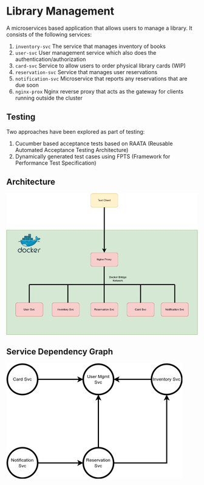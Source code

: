 # Library Management

A microservices based application that allows users to manage a library. It consists of the following services:

1. `inventory-svc` The service that manages inventory of books
2. `user-svc` User management service which also does the authentication/authorization
3. `card-svc` Service to allow users to order physical library cards (WIP)
4. `reservation-svc` Service that manages user reservations
5. `notification-svc` Microservice that reports any reservations that are due soon
6. `nginx-prox` Nginx reverse proxy that acts as the gateway for clients running outside the cluster

## Testing

Two approaches have been explored as part of testing:

1. Cucumber based acceptance tests based on RAATA (Reusable Automated Acceptance Testing Architecture)
2. Dynamically generated test cases using FPTS (Framework for Performance Test Specification)

## Architecture

![Project Architecture](./project_architecture.png)

## Service Dependency Graph

![Service Dependency Graph (SDG)](./project_sdg.png)


